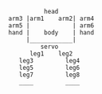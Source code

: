               head          
    arm3 |arm1    arm2| arm4
    arm5 |            | arm6
    hand |    body    | hand
         |____________|
             servo
          leg1    leg2 
       leg3         leg4 
       leg5         leg6
       leg7         leg8
       ____         ____